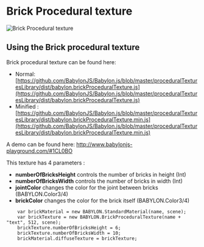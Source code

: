 # Brick Procedural texture

![Brick Procedural texture](/img/extensions/proceduraltextures/brickpt.png)

## Using the Brick procedural texture

Brick procedural texture can be found here: 
- Normal: [https://github.com/BabylonJS/Babylon.js/blob/master/proceduralTexturesLibrary/dist/babylon.brickProceduralTexture.js](https://github.com/BabylonJS/Babylon.js/blob/master/proceduralTexturesLibrary/dist/babylon.brickProceduralTexture.js)
- Minified : [https://github.com/BabylonJS/Babylon.js/blob/master/proceduralTexturesLibrary/dist/babylon.brickProceduralTexture.min.js](https://github.com/BabylonJS/Babylon.js/blob/master/proceduralTexturesLibrary/dist/babylon.brickProceduralTexture.min.js)

A demo can be found here: http://www.babylonjs-playground.com/#1CL0BO

This texture has 4 parameters :
- **numberOfBricksHeight** controls the number of bricks in height (Int)
- **numberOfBricksWidth** controls the number of bricks in width (Int)
- **jointColor** changes the color for the joint between bricks (BABYLON.Color3/4)
- **brickColor** changes the color for the brick itself (BABYLON.Color3/4)

```
	var brickMaterial = new BABYLON.StandardMaterial(name, scene);
    var brickTexture = new BABYLON.BrickProceduralTexture(name + "text", 512, scene);
    brickTexture.numberOfBricksHeight = 6;
    brickTexture.numberOfBricksWidth = 10;
    brickMaterial.diffuseTexture = brickTexture;
```







